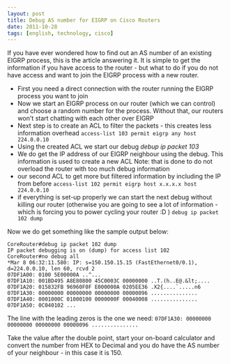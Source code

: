 ```yaml
---
layout: post
title: Debug AS number for EIGRP on Cisco Routers
date: 2011-10-28
tags: [english, technology, cisco]
---
```


If you have ever wondered how to find out an AS number of an existing EIGRP process, this is the article answering it. It is simple to get the information if you have access to the router - but what to do if you do not have access and want to join the EIGRP process with a new router.

* First you need a direct connection with the router running the EIGRP process you want to join
* Now we start an EIGRP process on our router (which we can control) and choose a random number for the process. Without that, our routers won't start chatting with each other over EIGRP
* Next step is to create an ACL to filter the packets - this creates less information overhead  `access-list 103 permit eigrp any host 224.0.0.10`
* Using the created ACL we start our debug _debup ip packet 103_
* We do get the IP address of our EIGRP neighbour using the debug. This information is used to create a new ACL Note: that is done to do not overload the router with too much debug information
* our second ACL to get more but filtered information by including the IP from before `access-list 102 permit eigrp host x.x.x.x host 224.0.0.10`
* if everything is set-up properly we can start the next debug without killing our router (otherwise you are going to see a lot of information - which is forcing you to power cycling your router :D ) `debug ip packet 102 dump`

Now we do get something like the sample output below:

```
CoreRouter#debug ip packet 102 dump
IP packet debugging is on (dump) for access list 102
CoreRouter#no debug all
*Mar 8 06:32:11.580: IP: s=150.150.15.15 (FastEthernet0/0.1), d=224.0.0.10, len 60, rcvd 2
07DF1A00: 0100 5E00000A ..^...
07DF1A10: 001BD495 A8E80800 45C0003C 00000000 ..T.(h..E@.&lt;....
07DF1A20: 015832FB 96960F0F E000000A 0205EE36 .X2{....`.....n6
07DF1A30: 00000000 00000000 00000000 00000096 ...............
07DF1A40: 0001000C 01000100 0000000F 00040008 ...............
07DF1A50: 0C040102 ...
```

The line with the leading zeros is the one we need: `07DF1A30: 00000000 00000000 00000000 00000096 ...............`

Take the value after the double point, start your on-board calculator and convert the number from HEX to Decimal and you do have the AS number of your neighbour - in this case it is 150.